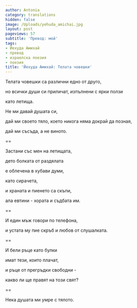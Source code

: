 ```yaml
---
author: Antonia
category: translations
hidden: false
image: /Uploads/yehuda_amichai.jpg
layout: post
pageviews: 57
subtitle: 'Превод: мой'
tags:
- Йехуда Амихай
- превод
- израелска поезия
- поезия
title: 'Йехуда Амихай: Телата човешки'
---
```


Телата човешки са различни едно от друго,

но всички души си приличат, изпълнени с ярки ползи

като летища.

Не ми давай душата си,

дай ми своето тяло, което никога няма докрай да позная,

дай ми съсъда, а не виното.

\==

Застани със мен на летищата,

дето болката от раздялата

е облечена в хубави думи,

като сирачета,

и храната и пиенето са скъпи,

ала евтини - хората и съдбата им.

\==

И един мъж говори по телефона,

и устата му пие скръб и любов от слушалката.

\==

И бели ръце като булки

имат тези, които плачат,

и ръце от прегръдки свободни -

какво ли ще правят на този свят?

\==

Нека душата ми умре с тялото.